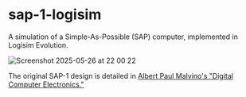 # sap-1-logisim
A simulation of a Simple-As-Possible (SAP) computer, implemented in Logisim Evolution.


![Screenshot 2025-05-26 at 22 00 22](https://github.com/user-attachments/assets/0321579d-a120-43d2-a8ed-5753c7070499)

The original SAP-1 design is detailed in [Albert Paul Malvino's "Digital Computer Electronics."](https://github.com/AzatAI/cs_books/blob/master/kupdf.net_digital-computer-electronics-3rd-edition-malvino.pdf)
